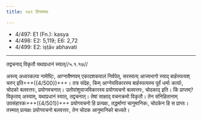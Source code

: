```yaml
---
title: १४९ टिप्पणयः

---
```

- 4/497: E1 (Fn.): kasya
- 4/498: E2: 5,119; E6: 2,72
- 4/499: E2: iṣṭāv abhavati

____________________________________________


तद्वचनाद् विकृतौ यथाप्रधानं स्यात्//५.१.१७//

अस्त्य् अध्वरकल्पा नामेष्टिः, आग्नावैष्णवम् एकादशकपालं निर्वपेत्, सरस्वत्य् आज्यभागो स्याद् बार्हस्पत्यश् चरुर् इति+++({4/500})+++। तत्र संदेहः, किम् आग्नेयविकारस्य बार्हस्पत्यस्य पूर्वं धर्माः कार्याः, चोदको बलवत्तरः, प्रयोगवचनात्। उतोपांशुयाजविकारस्य प्रयोगवचनो बलवत्तरः, चोदकाद् इति। किं प्राप्तम्? विकृताव् अस्याम्, यथाप्रधानं स्यात्, तद्वचनात्। तेषां साक्षाद् वचनक्रमो विकृतौ। तेन संनिहितानाम् उपसंहारकः+++({4/501})+++ प्रयोगवचनो हि प्रत्यक्षः, तद्धर्माणां चानुमानिकः, चोदकेन हि स प्राप्तः। तस्मात् प्रत्यक्षः प्रयोगवचनो बलवत्तरः, तेन चोदक आनुमानिको बाध्यते।

